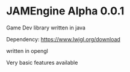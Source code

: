 # JAMEngine Alpha 0.0.1


Game Dev library written in java

Dependency:
https://www.lwjgl.org/download

written in opengl 


Very basic features available
